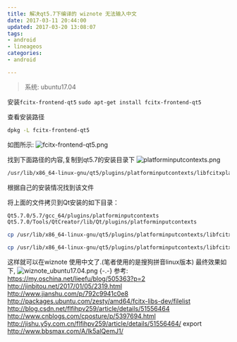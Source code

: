 ```yaml
---
title: 解决qt5.7下编译的 wiznote 无法输入中文
date: 2017-03-11 20:44:00
updated: 2017-03-20 13:08:07
tags: 
- android
- lineageos
categories: 
- android

---
```

> 系统: ubuntu17.04

安装`fcitx-frontend-qt5`
`sudo apt-get install fcitx-frontend-qt5`

查看安装路径
```bash
dpkg -L fcitx-frontend-qt5
```
如图所示:
![fcitx-frontend-qt5.png][1]

找到下面路径的内容,复制到qt5.7的安装目录下
![platforminputcontexts.png][2]
```bash
/usr/lib/x86_64-linux-gnu/qt5/plugins/platforminputcontexts/libfcitxplatforminputcontextplugin.so
```
根据自己的安装情况找到该文件

将上面的文件拷贝到Qt安装的如下目录：
```bash
Qt5.7.0/5.7/gcc_64/plugins/platforminputcontexts
Qt5.7.0/Tools/QtCreator/lib/Qt/plugins/platforminputcontexts
```

```bash
cp /usr/lib/x86_64-linux-gnu/qt5/plugins/platforminputcontexts/libfcitxplatforminputcontextplugin.so /home/kelvin/Qt5.7.0/5.7/gcc_64/plugins/platforminputcontexts

cp /usr/lib/x86_64-linux-gnu/qt5/plugins/platforminputcontexts/libfcitxplatforminputcontextplugin.so /home/kelvin/Qt5.7.0/Tools/QtCreator/lib/Qt/plugins/platforminputcontexts
```
这样就可以在wiznote 使用中文了.(笔者使用的是搜狗拼音linux版本) 最终效果如下,
![wiznote_ubuntu17.04.png][3]
 {-.-}
参考:
https://my.oschina.net/lieefu/blog/505363?p=2
http://jinbitou.net/2017/01/05/2319.html
http://www.jianshu.com/p/792c9941c0e8
http://packages.ubuntu.com/zesty/amd64/fcitx-libs-dev/filelist
http://blog.csdn.net/flfihpv259/article/details/51556464
http://www.cnblogs.com/cposture/p/5397694.html
http://jishu.y5y.com.cn/flfihpv259/article/details/51556464/ export http://www.bbsmax.com/A/lk5alQemJ1/

  [1]: https://imgs.gnux.cn/usr/uploads/2017/03/3131402250.png
  [2]: https://imgs.gnux.cn/usr/uploads/2017/03/2038467409.png
  [3]: https://imgs.gnux.cn/usr/uploads/2017/03/996450994.png